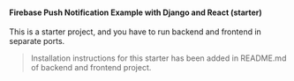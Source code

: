 #### Firebase Push Notification Example with Django and React (starter)

This is a starter project, and you have to run backend and frontend in separate ports. 

> Installation instructions for this starter has been added in README.md of backend and frontend project.



